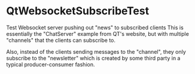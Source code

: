 # QtWebsocketSubscribeTest
Test Websocket server pushing out "news" to subscribed clients
This is essentially the "ChatServer" example from QT's website, but with multiple "channels" that the clients can subscribe to.

Also, instead of the clients sending messages to the "channel", they only subscribe to the "newsletter" which is created by some third party in a typical producer-consumer fashion.
